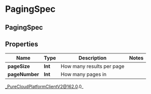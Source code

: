 # PagingSpec

## PagingSpec

## Properties

|Name | Type | Description | Notes|
|------------ | ------------- | ------------- | -------------|
| **pageSize** | **Int** | How many results per page | |
| **pageNumber** | **Int** | How many pages in | |



_PureCloudPlatformClientV2@162.0.0_
